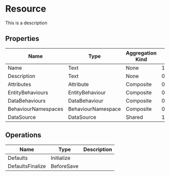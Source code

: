 # Resource
This is a description
## Properties
|Name|Type|Aggregation Kind|Multiplicity|Description|
|--|--|--|--|--|
|Name|Text|None|1..*||
|Description|Text|None|0..*||
|Attributes|Attribute|Composite|0..2147483647||
|EntityBehaviours|EntityBehaviour|Composite|0..2147483647||
|DataBehaviours|DataBehaviour|Composite|0..2147483647||
|BehaviourNamespaces|BehaviourNamespace|Composite|0..2147483647||
|DataSource|DataSource|Shared|1..*||
## Operations
|Name|Type|Description|
|--|--|--|
|Defaults|Initialize||
|DefaultsFinalize|BeforeSave||
